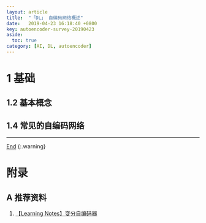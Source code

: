 ```yaml
---
layout: article
title:  "「DL」 自编码网络概述"
date:   2019-04-23 16:18:40 +0800
key: autoencoder-survey-20190423
aside:
  toc: true
category: [AI, DL, autoencoder]
---
```

<span id='head'></span>  


<!--more-->


# 1 基础

## 1.2 基本概念


## 1.4 常见的自编码网络

-------------------  
[End](#head)
{:.warning}  

# 附录
## A 推荐资料
1. [【Learning Notes】变分自编码器](https://blog.csdn.net/jackytintin/article/details/53641885)     

